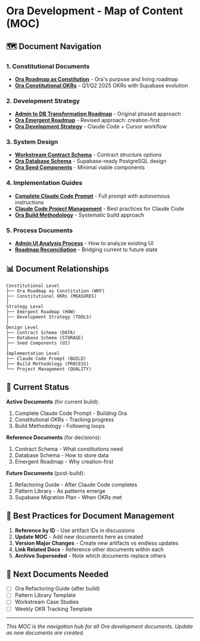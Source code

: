 # Ora Development - Map of Content (MOC)

## 🗺️ Document Navigation

### 1. Constitutional Documents
- **[Ora Roadmap as Constitution](ora-roadmap-constitution)** - Ora's purpose and living roadmap
- **[Ora Constitutional OKRs](ora-constitutional-goal-supabase)** - Q1/Q2 2025 OKRs with Supabase evolution

### 2. Development Strategy
- **[Admin to DB Transformation Roadmap](admin-to-db-transformation-roadmap)** - Original phased approach
- **[Ora Emergent Roadmap](ora-emergent-roadmap)** - Revised approach: creation-first
- **[Ora Development Strategy](ora-claude-code-strategy)** - Claude Code + Cursor workflow

### 3. System Design
- **[Workstream Contract Schema](workstream-contract-schema)** - Contract structure options
- **[Ora Database Schema](ora-database-schema)** - Supabase-ready PostgreSQL design
- **[Ora Seed Components](ora-seed-components)** - Minimal viable components

### 4. Implementation Guides
- **[Complete Claude Code Prompt](complete-claude-code-prompt)** - Full prompt with autonomous instructions
- **[Claude Code Project Management](claude-code-project-management)** - Best practices for Claude Code
- **[Ora Build Methodology](ora-build-methodology)** - Systematic build approach

### 5. Process Documents
- **[Admin UI Analysis Process](admin-ui-analysis-process)** - How to analyze existing UI
- **[Roadmap Reconciliation](roadmap-reconciliation)** - Bridging current to future state

## 📊 Document Relationships

```
Constitutional Level
├── Ora Roadmap as Constitution (WHY)
├── Constitutional OKRs (MEASURES)
│
Strategy Level
├── Emergent Roadmap (HOW)
├── Development Strategy (TOOLS)
│
Design Level
├── Contract Schema (DATA)
├── Database Schema (STORAGE)
├── Seed Components (UI)
│
Implementation Level
├── Claude Code Prompt (BUILD)
├── Build Methodology (PROCESS)
└── Project Management (QUALITY)
```

## 🎯 Current Status

**Active Documents** (for current build):
1. Complete Claude Code Prompt - Building Ora
2. Constitutional OKRs - Tracking progress
3. Build Methodology - Following loops

**Reference Documents** (for decisions):
1. Contract Schema - What constitutions need
2. Database Schema - How to store data
3. Emergent Roadmap - Why creation-first

**Future Documents** (post-build):
1. Refactoring Guide - After Claude Code completes
2. Pattern Library - As patterns emerge
3. Supabase Migration Plan - When OKRs met

## 📝 Best Practices for Document Management

1. **Reference by ID** - Use artifact IDs in discussions
2. **Update MOC** - Add new documents here as created
3. **Version Major Changes** - Create new artifacts vs endless updates
4. **Link Related Docs** - Reference other documents within each
5. **Archive Superseded** - Note which documents replace others

## 🚀 Next Documents Needed

- [ ] Ora Refactoring Guide (after build)
- [ ] Pattern Library Template
- [ ] Workstream Case Studies
- [ ] Weekly OKR Tracking Template

---

*This MOC is the navigation hub for all Ora development documents. Update as new documents are created.*